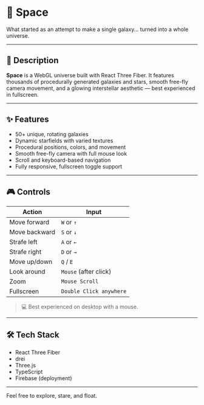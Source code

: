 # 🌌 Space

What started as an attempt to make a single galaxy… turned into a whole universe.

---

## 🚀 Description

**Space** is a WebGL universe built with React Three Fiber. It features thousands of procedurally generated galaxies and stars, smooth free-fly camera movement, and a glowing interstellar aesthetic — best experienced in fullscreen.

---

## ✨ Features

- 50+ unique, rotating galaxies
- Dynamic starfields with varied textures
- Procedural positions, colors, and movement
- Smooth free-fly camera with full mouse look
- Scroll and keyboard-based navigation
- Fully responsive, fullscreen toggle support

---

## 🎮 Controls

| Action        | Input                   |
| ------------- | ----------------------- |
| Move forward  | `W` or `↑`              |
| Move backward | `S` or `↓`              |
| Strafe left   | `A` or `←`              |
| Strafe right  | `D` or `→`              |
| Move up/down  | `Q` / `E`               |
| Look around   | `Mouse` (after click)   |
| Zoom          | `Mouse Scroll`          |
| Fullscreen    | `Double Click anywhere` |

> 💻 Best experienced on desktop with a mouse.

---

## 🛠 Tech Stack

- React Three Fiber
- drei
- Three.js
- TypeScript
- Firebase (deployment)

---

Feel free to explore, stare, and float.
